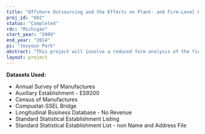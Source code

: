 ```yaml
---
title: "Offshore Outsourcing and the Effects on Plant- and Firm-Level Operations in the U.S. Manufacturing Sector"
proj_id: "682"
status: "Completed"
rdc: "Michigan"
start_year: "2009"
end_year: "2014"
pi: "Jooyoun Park"
abstract: "This project will involve a reduced form analysis of the final outcome of outsourcing, including sales and employment changes. It investigates outsourcing’s effects on prices and price-cost margins within the plants of outsourcing firms. Finally, it tests the hypothesis that offshore outsourcing decisions are driven by profit maximization. These effects and relationships are examined using U.S. Census Bureau data (Longitudinal Business Database, Census of Manufactures, Annual Survey of Manufactures, Business Register, and the Auxiliary Establishment File), merged with Trade Adjustment Assistance (TAA) and Compustat North America information on outsourcing and a range of firm-level characteristics. Research on the effects of offshore outsourcing will provide benefits to both the Census Bureau and its pro­grams in three significant areas. The analysis of the correlation between census plant death dates and TAA plant closing data will make available new information on and improved census capabilities in both measuring and predicting plant deaths. The research on offshore outsourcing necessitates the creation of a bridge between TAA data and census business datasets. Through linking census data to previously unavailable TAA variables, such as employee layoffs and plant closing dates, this bridge enhances census data. Lastly, the research will estimate the effects of offshore outsourcing on various plant-level characteristics, such as sales and employment and within-firm prices and price-cost margins."
layout: project
---
```


**Datasets Used:**

  - Annual Survey of Manufactures 
  - Auxiliary Establishment - ES9200 
  - Census of Manufactures 
  - Compustat-SSEL Bridge 
  - Longitudinal Business Database - No Revenue 
  - Standard Statistical Establishment Listing 
  - Standard Statistical Establishment List - non Name and Address File 

